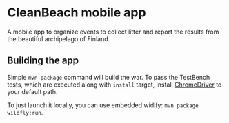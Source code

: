 # CleanBeach mobile app

A mobile app to organize events to collect litter and report the results from the beautiful archipelago of Finland.

## Building the app

Simple `mvn package` command will build the war. To pass the TestBench tests, which are executed along with `install` target, install [ChromeDriver](https://code.google.com/p/selenium/wiki/ChromeDriver) to your default path.

To just launch it locally, you can use embedded widlfy: `mvn package wildfly:run`.

